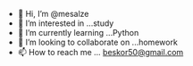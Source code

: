 - 👋 Hi, I’m @mesalze
- 👀 I’m interested in ...study 
- 🌱 I’m currently learning ...Python
- 💞️ I’m looking to collaborate on ...homework
- 📫 How to reach me ... beskor50@gmail.com

<!---
mesalze/mesalze is a ✨ special ✨ repository because its `README.md` (this file) appears on your GitHub profile.
You can click the Preview link to take a look at your changes.
--->
